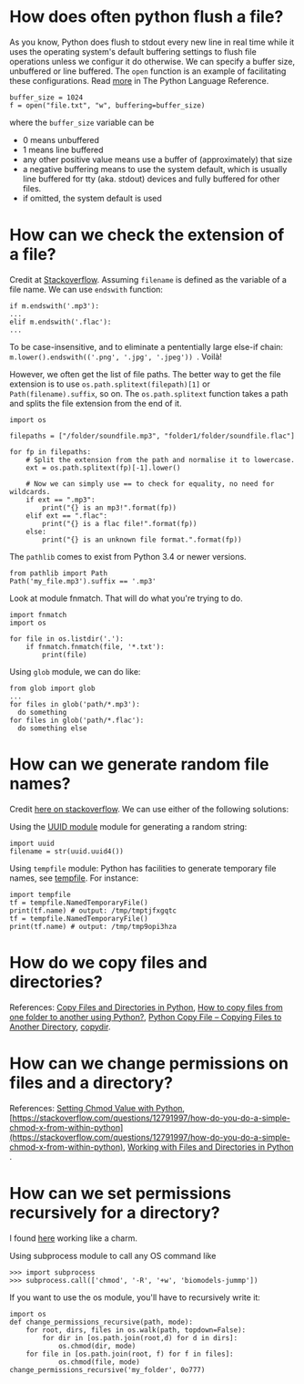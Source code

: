 # How does often python flush a file?

As you know, Python does flush to stdout every new line in real time while it uses the operating system's default buffering settings to flush file operations unless we configur it do otherwise. We can specify a buffer size, unbuffered or line buffered. The `open` function is an example of facilitating these configurations. Read [more](http://docs.python.org/library/functions.html#open) in The Python Language Reference.
```
buffer_size = 1024
f = open("file.txt", "w", buffering=buffer_size)
```
where the `buffer_size` variable can be
* 0 means unbuffered
* 1 means line buffered
* any other positive value means use a buffer of (approximately) that size
* a negative buffering means to use the system default, which is usually line buffered for tty (aka. stdout) devices and fully buffered for other files.
* if omitted, the system default is used

# How can we check the extension of a file?
Credit at [Stackoverflow](https://stackoverflow.com/questions/5899497/how-can-i-check-the-extension-of-a-file). Assuming `filename` is defined as the variable of a file name. We can use `endswith` function:
```
if m.endswith('.mp3'):
...
elif m.endswith('.flac'):
...
```

To be case-insensitive, and to eliminate a pententially large else-if chain: `m.lower().endswith(('.png', '.jpg', '.jpeg'))
`. Voilà!

However, we often get the list of file paths. The better way to get the file extension is to use `os.path.splitext(filepath)[1]` or `Path(filename).suffix`, so on. The `os.path.splitext` function takes a path and splits the file extension from the end of it.
```
import os

filepaths = ["/folder/soundfile.mp3", "folder1/folder/soundfile.flac"]

for fp in filepaths:
    # Split the extension from the path and normalise it to lowercase.
    ext = os.path.splitext(fp)[-1].lower()

    # Now we can simply use == to check for equality, no need for wildcards.
    if ext == ".mp3":
        print("{} is an mp3!".format(fp))
    elif ext == ".flac":
        print("{} is a flac file!".format(fp))
    else:
        print("{} is an unknown file format.".format(fp))
```

The `pathlib` comes to exist from Python 3.4 or newer versions.
```
from pathlib import Path
Path('my_file.mp3').suffix == '.mp3'
```

Look at module fnmatch. That will do what you're trying to do.
```
import fnmatch
import os

for file in os.listdir('.'):
    if fnmatch.fnmatch(file, '*.txt'):
        print(file)
```

Using `glob` module, we can do like:
```
from glob import glob
...
for files in glob('path/*.mp3'): 
  do something
for files in glob('path/*.flac'): 
  do something else
```

# How can we generate random file names?
Credit [here on stackoverflow](). We can use either of the following solutions:

Using the [UUID module](http://docs.python.org/library/uuid.html) module for generating a random string:
```
import uuid
filename = str(uuid.uuid4())
```

Using `tempfile` module:
Python has facilities to generate temporary file names, see [tempfile](http://docs.python.org/library/tempfile.html). For instance:
```
import tempfile
tf = tempfile.NamedTemporaryFile()
print(tf.name) # output: /tmp/tmptjfxgqtc
tf = tempfile.NamedTemporaryFile()
print(tf.name) # output: /tmp/tmp9opi3hza
```

# How do we copy files and directories?
References: [Copy Files and Directories in Python](https://pynative.com/python-copy-files-and-directories/), [How to copy files from one folder to another using Python?](https://www.tutorialspoint.com/How-to-copy-files-from-one-folder-to-another-using-Python), [Python Copy File – Copying Files to Another Directory](https://www.freecodecamp.org/news/python-copy-file-copying-files-to-another-directory/), [copydir](https://gist.github.com/dreikanter/5650973).

# How can we change permissions on files and a directory?
References: [Setting Chmod Value with Python](https://ismailtasdelen.medium.com/setting-chmod-value-with-python-7e14daaf09b3), [https://stackoverflow.com/questions/12791997/how-do-you-do-a-simple-chmod-x-from-within-python](https://stackoverflow.com/questions/12791997/how-do-you-do-a-simple-chmod-x-from-within-python), [Working with Files and Directories in Python
](https://www.devdungeon.com/content/working-files-and-directories-python).

# How can we set permissions recursively for a directory?
I found [here](https://www.adamsmith.haus/python/examples/4291/os-set-permissions-recursively-for-a-directory) working like a charm.

Using subprocess module to call any OS command like
```
>>> import subprocess
>>> subprocess.call(['chmod', '-R', '+w', 'biomodels-jummp'])
```

If you want to use the os module, you'll have to recursively write it:
```
import os
def change_permissions_recursive(path, mode):
    for root, dirs, files in os.walk(path, topdown=False):
        for dir in [os.path.join(root,d) for d in dirs]:
            os.chmod(dir, mode)
    for file in [os.path.join(root, f) for f in files]:
            os.chmod(file, mode)
change_permissions_recursive('my_folder', 0o777)
```

